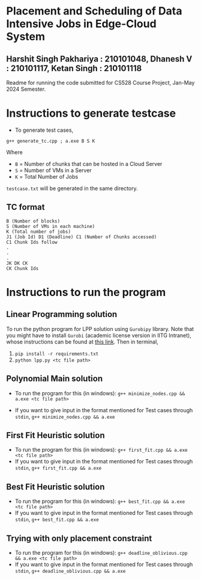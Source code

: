 # Placement and Scheduling of Data Intensive Jobs in Edge-Cloud System
## Harshit Singh Pakhariya : 210101048, Dhanesh V : 210101117, Ketan Singh : 210101118

Readme for running the code submitted for CS528 Course Project, Jan-May 2024 Semester.

# Instructions to generate testcase

- To generate test cases,
```
g++ generate_tc.cpp ; a.exe B S K
```
Where
- `B` = Number of chunks that can be hosted in a Cloud Server
- `S` = Number of VMs in a Server
- `K` = Total Number of Jobs

`testcase.txt` will be generated in the same directory.

## TC format
```
B (Number of blocks)
S (Number of VMs in each machine)
K (Total number of jobs)
J1 (Job Id) D1 (Deadline) C1 (Number of Chunks accessed)
C1 Chunk Ids follow
.
.
.
JK DK CK
CK Chunk Ids
```

# Instructions to run the program

## Linear Programming solution
To run the python program for LPP solution using `Gurobipy` library. Note that you might have to install `Gurobi` (academic license version in IITG Intranet), whose instructions can be found at [this link](https://support.gurobi.com/hc/en-us/articles/4534601245713-How-do-I-get-started-with-Gurobi-for-academic-users). Then in terminal,
1. `pip install -r requirements.txt`
2. `python lpp.py <tc file path>`

## Polynomial Main solution
- To run the program for this (in windows):
 ```g++ minimize_nodes.cpp && a.exe <tc file path>```

- If you want to give input in the format mentioned for Test cases through `stdin`,
 ```g++ minimize_nodes.cpp && a.exe```

## First Fit Heuristic solution
- To run the program for this (in windows):
 ```g++ first_fit.cpp && a.exe <tc file path>```
- If you want to give input in the format mentioned for Test cases through `stdin`,
 ```g++ first_fit.cpp && a.exe```

## Best Fit Heuristic solution
- To run the program for this (in windows):
 ```g++ best_fit.cpp && a.exe <tc file path>```
- If you want to give input in the format mentioned for Test cases through `stdin`,
 ```g++ best_fit.cpp && a.exe```

## Trying with only placement constraint
- To run the program for this (in windows):
 ```g++ deadline_oblivious.cpp && a.exe <tc file path>```
- If you want to give input in the format mentioned for Test cases through `stdin`,
 ```g++ deadline_oblivious.cpp && a.exe```
